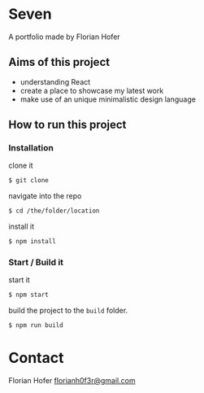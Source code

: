 # Seven
A portfolio made by Florian Hofer



## Aims of this project

- understanding React
- create a place to showcase my latest work
- make use of an unique minimalistic design language

## How to run this project

### Installation

clone it
```sh
$ git clone
```
navigate into the repo
```sh
$ cd /the/folder/location
```
install it
```sh
$ npm install
```

### Start / Build it

start it
```sh
$ npm start
```
build the project to the `build` folder.
```sh
$ npm run build
```

# Contact
Florian Hofer <florianh0f3r@gmail.com>
